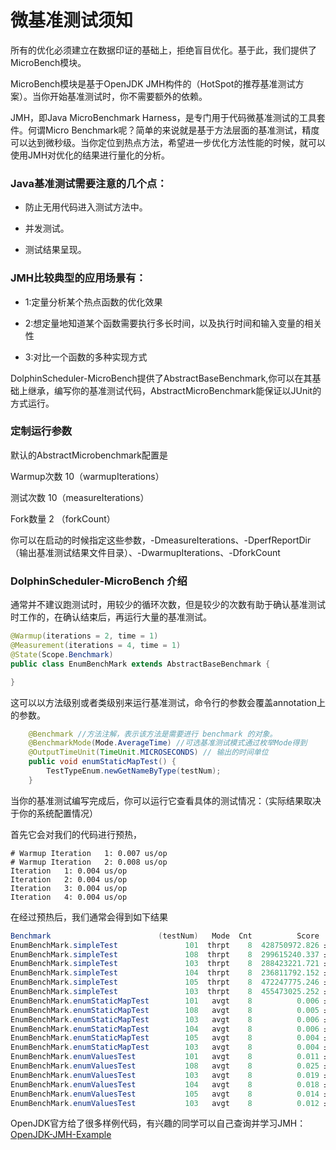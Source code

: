 # 微基准测试须知

所有的优化必须建立在数据印证的基础上，拒绝盲目优化。基于此，我们提供了MicroBench模块。

MicroBench模块是基于OpenJDK JMH构件的（HotSpot的推荐基准测试方案）。当你开始基准测试时，你不需要额外的依赖。

JMH，即Java MicroBenchmark Harness，是专门用于代码微基准测试的工具套件。何谓Micro Benchmark呢？简单的来说就是基于方法层面的基准测试，精度可以达到微秒级。当你定位到热点方法，希望进一步优化方法性能的时候，就可以使用JMH对优化的结果进行量化的分析。

### Java基准测试需要注意的几个点：

* 防止无用代码进入测试方法中。

* 并发测试。

* 测试结果呈现。

### JMH比较典型的应用场景有：

* 1:定量分析某个热点函数的优化效果

* 2:想定量地知道某个函数需要执行多长时间，以及执行时间和输入变量的相关性

* 3:对比一个函数的多种实现方式


DolphinScheduler-MicroBench提供了AbstractBaseBenchmark,你可以在其基础上继承，编写你的基准测试代码，AbstractMicroBenchmark能保证以JUnit的方式运行。

### 定制运行参数
 
 默认的AbstractMicrobenchmark配置是
 
 Warmup次数 10（warmupIterations）
 
 测试次数 10（measureIterations）
 
 Fork数量 2 （forkCount）
 
 你可以在启动的时候指定这些参数，-DmeasureIterations、-DperfReportDir（输出基准测试结果文件目录）、-DwarmupIterations、-DforkCount
 
### DolphinScheduler-MicroBench 介绍


 通常并不建议跑测试时，用较少的循环次数，但是较少的次数有助于确认基准测试时工作的，在确认结束后，再运行大量的基准测试。
 ```java
@Warmup(iterations = 2, time = 1)
@Measurement(iterations = 4, time = 1)
@State(Scope.Benchmark)
public class EnumBenchMark extends AbstractBaseBenchmark {

}
```
 这可以以方法级别或者类级别来运行基准测试，命令行的参数会覆盖annotation上的参数。
 
```java
    @Benchmark //方法注解，表示该方法是需要进行 benchmark 的对象。
    @BenchmarkMode(Mode.AverageTime) //可选基准测试模式通过枚举Mode得到
    @OutputTimeUnit(TimeUnit.MICROSECONDS) // 输出的时间单位
    public void enumStaticMapTest() {
        TestTypeEnum.newGetNameByType(testNum);
    }
```

当你的基准测试编写完成后，你可以运行它查看具体的测试情况：（实际结果取决于你的系统配置情况）

首先它会对我们的代码进行预热，

```
# Warmup Iteration   1: 0.007 us/op
# Warmup Iteration   2: 0.008 us/op
Iteration   1: 0.004 us/op
Iteration   2: 0.004 us/op
Iteration   3: 0.004 us/op
Iteration   4: 0.004 us/op
```
在经过预热后，我们通常会得到如下结果
```java
Benchmark                        (testNum)   Mode  Cnt          Score           Error  Units
EnumBenchMark.simpleTest               101  thrpt    8  428750972.826 ±  66511362.350  ops/s
EnumBenchMark.simpleTest               108  thrpt    8  299615240.337 ± 290089561.671  ops/s
EnumBenchMark.simpleTest               103  thrpt    8  288423221.721 ± 130542990.747  ops/s
EnumBenchMark.simpleTest               104  thrpt    8  236811792.152 ± 155355935.479  ops/s
EnumBenchMark.simpleTest               105  thrpt    8  472247775.246 ±  45769877.951  ops/s
EnumBenchMark.simpleTest               103  thrpt    8  455473025.252 ±  61212956.944  ops/s
EnumBenchMark.enumStaticMapTest        101   avgt    8          0.006 ±         0.003  us/op
EnumBenchMark.enumStaticMapTest        108   avgt    8          0.005 ±         0.002  us/op
EnumBenchMark.enumStaticMapTest        103   avgt    8          0.006 ±         0.005  us/op
EnumBenchMark.enumStaticMapTest        104   avgt    8          0.006 ±         0.004  us/op
EnumBenchMark.enumStaticMapTest        105   avgt    8          0.004 ±         0.001  us/op
EnumBenchMark.enumStaticMapTest        103   avgt    8          0.004 ±         0.001  us/op
EnumBenchMark.enumValuesTest           101   avgt    8          0.011 ±         0.004  us/op
EnumBenchMark.enumValuesTest           108   avgt    8          0.025 ±         0.016  us/op
EnumBenchMark.enumValuesTest           103   avgt    8          0.019 ±         0.010  us/op
EnumBenchMark.enumValuesTest           104   avgt    8          0.018 ±         0.018  us/op
EnumBenchMark.enumValuesTest           105   avgt    8          0.014 ±         0.012  us/op
EnumBenchMark.enumValuesTest           103   avgt    8          0.012 ±         0.009  us/op
```

OpenJDK官方给了很多样例代码，有兴趣的同学可以自己查询并学习JMH：[OpenJDK-JMH-Example](http://hg.openjdk.java.net/code-tools/jmh/file/tip/jmh-samples/src/main/java/org/openjdk/jmh/samples/)
